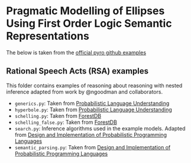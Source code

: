 

# Pragmatic Modelling of Ellipses Using First Order Logic Semantic Representations


The below is taken from the [official pyro github examples](https://github.com/pyro-ppl/pyro/tree/dev/examples/rsa)

## Rational Speech Acts (RSA) examples

This folder contains examples of reasoning about reasoning with nested inference
adapted from work by @ngoodman and collaborators.

- `generics.py`: Taken from [Probabilistic Language Understanding](https://gscontras.github.io/probLang/chapters/07-generics.html)
- `hyperbole.py`: Taken from [Probabilistic Language Understanding](https://gscontras.github.io/probLang/chapters/03-nonliteral.html)
- `schelling.py`: Taken from [ForestDB](http://forestdb.org/models/schelling.html)
- `schelling_false.py`: Taken from [ForestDB](http://forestdb.org/models/schelling-falsebelief.html)
- `search.py`: Inference algorithms used in the example models. Adapted from [Design and Implementation of Probabilistic Programming Languages](http://dippl.org/chapters/03-enumeration.html)
- `semantic_parsing.py`: Taken from [Design and Implementation of Probabilistic Programming Languages](http://dippl.org/examples/zSemanticPragmaticMashup.html)
